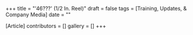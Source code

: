 +++
title = "'46???' (1/2 In. Reel)"
draft = false
tags = [Training, Updates, & Company Media]
date = ""

[Article]
contributors = []
gallery = []
+++